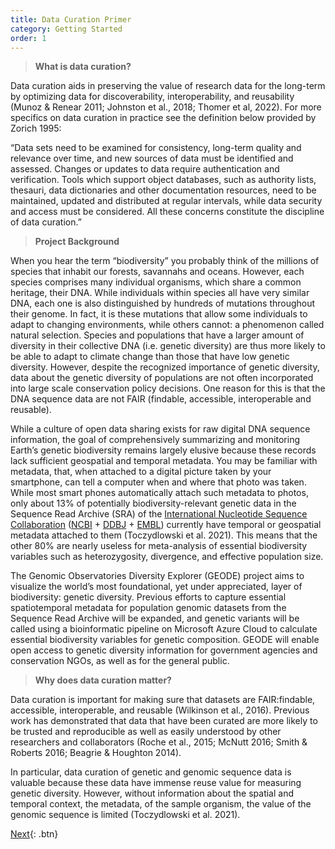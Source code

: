 ```yaml
---
title: Data Curation Primer
category: Getting Started
order: 1
---
```


> **What is data curation?**

Data curation aids in preserving the value of research data for the long-term by optimizing data for discoverability, interoperability, and reusability (Munoz & Renear 2011; Johnston et al., 2018; Thomer et al, 2022). For more specifics on data curation in practice see the definition below provided by Zorich 1995:

  “Data sets need to be examined for consistency, long-term quality and relevance over time, and new sources of data must be identified and assessed. Changes or updates to data require authentication and verification. Tools which support object databases, such as authority lists, thesauri, data dictionaries and other documentation resources, need to be maintained, updated and distributed at regular intervals, while data security and access must be considered. All these concerns constitute the discipline of data curation.”

  > **Project Background**

When you hear the term “biodiversity” you probably think of the millions of species that  inhabit our forests, savannahs and oceans. However, each species comprises many individual organisms, which share a common heritage, their DNA. While individuals within species all have very similar DNA, each one is also distinguished by hundreds of mutations throughout their genome. In fact, it is these mutations that allow some individuals to adapt to changing environments, while others cannot: a phenomenon called natural selection. Species and populations that have a larger amount of diversity in their collective DNA (i.e. genetic diversity) are thus more likely to be able to adapt to climate change than those that have low genetic diversity. However, despite the recognized importance of genetic diversity, data about the genetic diversity of populations are not often incorporated into large scale conservation policy decisions. One reason for this is that the DNA sequence data are not FAIR (findable, accessible, interoperable and reusable).

While a culture of open data sharing exists for raw digital DNA sequence information, the goal of comprehensively summarizing and monitoring Earth’s genetic biodiversity remains largely elusive because these records lack sufficient geospatial and temporal metadata. You may be familiar with metadata, that, when attached to a digital picture taken by your smartphone, can tell a computer when and where that photo was taken. While most smart phones automatically attach such metadata to photos, only about 13% of potentially biodiversity-relevant genetic data in the Sequence Read Archive (SRA) of the [International Nucleotide Sequence Collaboration](https://www.insdc.org) ([NCBI](https://www.ncbi.nlm.nih.gov/sra/) + [DDBJ](https://www.ddbj.nig.ac.jp/dra/index-e.html) + [EMBL](https://www.ebi.ac.uk/ena/browser/home)) currently have temporal or geospatial metadata attached to them (Toczydlowski et al. 2021). This means that the other 80% are nearly useless for meta-analysis of essential biodiversity variables such as heterozygosity, divergence, and effective population size. 

The Genomic Observatories Diversity Explorer (GEODE) project aims to visualize the world’s most foundational, yet under appreciated, layer of biodiversity: genetic diversity. Previous efforts to capture essential spatiotemporal metadata for population genomic datasets from the Sequence Read Archive will be expanded, and genetic variants will be called using a bioinformatic pipeline on Microsoft Azure Cloud to calculate essential biodiversity variables for genetic composition. GEODE will enable open access to genetic diversity information for government agencies and conservation NGOs, as well as for the general public.


> **Why does data curation matter?**

Data curation is important for making sure that datasets are FAIR:findable, accessible, interoperable, and reusable (Wilkinson et al., 2016). Previous work has demonstrated that data that have been curated are more likely to be trusted and reproducible as well as easily understood by other researchers and collaborators (Roche et al., 2015; McNutt 2016; Smith & Roberts 2016; Beagrie & Houghton 2014).

In particular, data curation of genetic and genomic sequence data is valuable because these data have immense reuse value for measuring genetic diversity. However, without information about the spatial and temporal context, the metadata, of the sample organism, the value of the genomic sequence is limited (Toczydlowski et al. 2021).

[Next](http://www.google.com){: .btn}
